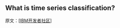 ## What is time series classification?

原文：[[IBM开发者社区](https://developer.ibm.com/learningpaths/get-started-time-series-classification-api/what-is-time-series-classification/)]